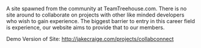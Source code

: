 A site spawned from the community at TeamTreehouse.com. There is no site around to collaborate on projects with other like minded developers who wish to gain experience. The biggest barrier to entry in this career field is experience, our website aims to provide that to our members.

Demo Version of Site: http://jakecraige.com/projects/collabconnect